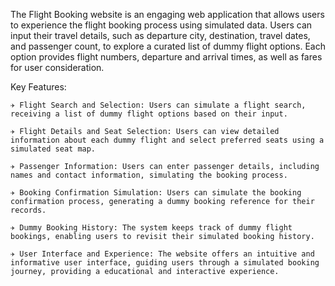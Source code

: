 The Flight Booking website is an engaging web application that allows users to experience the flight booking process using simulated data. Users can input their travel details, such as departure city, destination, travel dates, and passenger count, to explore a curated list of dummy flight options. Each option provides flight numbers, departure and arrival times, as well as fares for user consideration.

Key Features:

    ✈︎ Flight Search and Selection: Users can simulate a flight search, receiving a list of dummy flight options based on their input.

    ✈︎ Flight Details and Seat Selection: Users can view detailed information about each dummy flight and select preferred seats using a simulated seat map.

    ✈︎ Passenger Information: Users can enter passenger details, including names and contact information, simulating the booking process.

    ✈︎ Booking Confirmation Simulation: Users can simulate the booking confirmation process, generating a dummy booking reference for their records.

    ✈︎ Dummy Booking History: The system keeps track of dummy flight bookings, enabling users to revisit their simulated booking history.

    ✈︎ User Interface and Experience: The website offers an intuitive and informative user interface, guiding users through a simulated booking journey, providing a educational and interactive experience.

